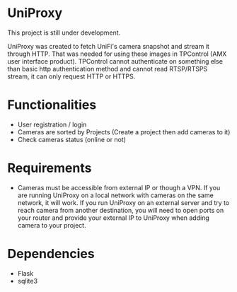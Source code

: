 # UniProxy
This project is still under development.

UniProxy was created to fetch UniFi's camera snapshot and stream it through HTTP. That was needed for using these images in TPControl (AMX user interface product). TPControl cannot authenticate on something else than basic http authentication method and cannot read RTSP/RTSPS stream, it can only request HTTP or HTTPS.

# Functionalities
- User registration / login
- Cameras are sorted by Projects (Create a project then add cameras to it)
- Check cameras status (online or not)

# Requirements
- Cameras must be accessible from external IP or though a VPN. If you are running UniProxy on a local network with cameras on the same network, it will work. If you run UniProxy on an external server and try to reach camera from another destination, you will need to open ports on your router and provide your external IP to UniProxy when adding camera to your project.

# Dependencies
- Flask
- sqlite3
